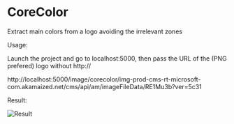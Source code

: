 # CoreColor
Extract main colors from a logo avoiding the irrelevant zones

Usage:

Launch the project and go to localhost:5000, then pass the URL of the (PNG prefered) logo without http://

http://localhost:5000/image/corecolor/img-prod-cms-rt-microsoft-com.akamaized.net/cms/api/am/imageFileData/RE1Mu3b?ver=5c31

Result:

![Result](https://user-images.githubusercontent.com/4982103/39532366-fe0b05fa-4e2c-11e8-92b4-ef60fff96c4e.png)
